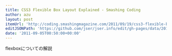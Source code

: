 ```yaml
---
title: CSS3 Flexible Box Layout Explained - Smashing Coding
author: azu
layout: post
itemUrl: 'http://coding.smashingmagazine.com/2011/09/19/css3-flexible-box-layout-explained/'
editJSONPath: 'https://github.com/jser/jser.info/edit/gh-pages/data/2011/09/index.json'
date: '2011-09-05T00:50:00+00:00'
---
```

flexboxについての解説

